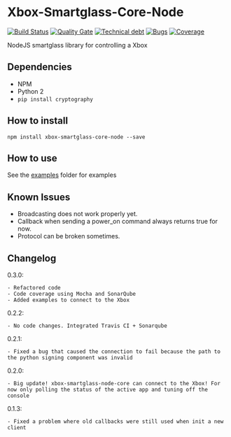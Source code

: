 # Xbox-Smartglass-Core-Node
[![Build Status](https://travis-ci.org/unknownskl/xbox-smartglass-core-node.svg?branch=release/0.3.0)](https://travis-ci.org/unknownskl/xbox-smartglass-core-node)
[![Quality Gate](https://sonarcloud.io/api/project_badges/measure?project=xbox-smartglass-core-node&metric=alert_status&branch=release/0.3.0)](https://sonarcloud.io/component_measures?id=xbox-smartglass-core-node&metric=alert_status)
[![Technical debt](https://sonarcloud.io/api/project_badges/measure?project=xbox-smartglass-core-node&metric=sqale_index&branch=release/0.3.0)](https://sonarcloud.io/component_measures?id=xbox-smartglass-core-node&metric=sqale_index)
[![Bugs](https://sonarcloud.io/api/project_badges/measure?project=xbox-smartglass-core-node&metric=bugs&branch=release/0.3.0)](https://sonarcloud.io/component_measures?id=xbox-smartglass-core-node&metric=bugs)
[![Coverage](https://sonarcloud.io/api/project_badges/measure?project=xbox-smartglass-core-node&metric=coverage&branch=release/0.3.0)](https://sonarcloud.io/component_measures?id=xbox-smartglass-core-node&metric=coverage)

NodeJS smartglass library for controlling a Xbox

## Dependencies

- NPM
- Python 2
- `pip install cryptography`

## How to install

`npm install xbox-smartglass-core-node --save`

## How to use

See the [examples](examples) folder for examples

## Known Issues

- Broadcasting does not work properly yet.
- Callback when sending a power_on command always returns true for now.
- Protocol can be broken sometimes.

## Changelog

0.3.0:

    - Refactored code
    - Code coverage using Mocha and SonarQube
    - Added examples to connect to the Xbox

0.2.2:

    - No code changes. Integrated Travis CI + Sonarqube

0.2.1:

    - Fixed a bug that caused the connection to fail because the path to the python signing component was invalid

0.2.0:

    - Big update! xbox-smartglass-node-core can connect to the Xbox! For now only polling the status of the active app and tuning off the console

0.1.3:

    - Fixed a problem where old callbacks were still used when init a new client
